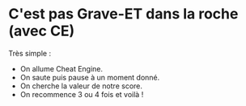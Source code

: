 # C'est pas Grave-ET dans la roche (avec CE)

Très simple :

- On allume Cheat Engine.
- On saute puis pause à un moment donné.
- On cherche la valeur de notre score.
- On recommence 3 ou 4 fois et voilà !